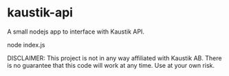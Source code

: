 # kaustik-api
A small nodejs app to interface with Kaustik API.

node index.js

DISCLAIMER: This project is not in any way affiliated with Kaustik AB. There is no guarantee that this code will work at any time. Use at your own risk.
